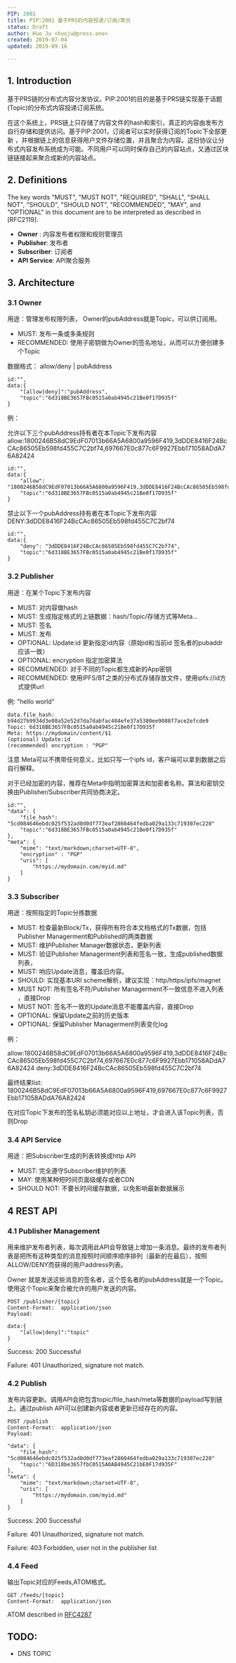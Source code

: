 ```yaml
---
PIP: 2001
title: PIP:2001 基于PRS的内容投递/订阅/聚合
status: Draft
author: Huo Ju <huoju@press.one>
created: 2019-07-04
updated: 2019-09-16

---
```


## 1. Introduction

基于PRS链的分布式内容分发协议。PIP:2001的目的是基于PRS链实现基于话题(Topic)的分布式内容投递订阅系统。

在这个系统上，PRS链上只存储了内容文件的hash和索引，真正的内容由发布方自行存储和提供访问。基于PIP:2001，订阅者可以实时获得订阅的Topic下全部更新 ，并根据链上的信息获得用户文件存储位置，并且聚合为内容。这份协议让分布式内容发布系统成为可能。不同用户可以同时保存自己的内容站点，又通过区块链链接起来聚合成新的内容站点。

## 2. Definitions

The key words "MUST", "MUST NOT", "REQUIRED", "SHALL", "SHALL NOT", "SHOULD", "SHOULD NOT", "RECOMMENDED", "MAY", and "OPTIONAL" in this document are to be interpreted as described in [RFC2119].

+ **Owner** : 内容发布者权限和规则管理员
+ **Publisher**: 发布者
+ **Subscriber**: 订阅者
+ **API Service**:  API聚合服务


## 3. Architecture
### 3.1 Owner

用途：管理发布权限列表， Owner的pubAddress就是Topic，可以供订阅用。

+ MUST: 发布一条或多条规则
+ RECOMMENDED: 使用子密钥做为Owner的签名地址，从而可以方便创建多个Topic

数据格式：
allow/deny | pubAddress

```
id:"",
data:{
    "[allow|deny]":"pubAddress",
    "topic":"6d318BE3657FBc0515a0ab4945c21Be0f17D935f"
}
```

例：

允许以下三个pubAddress持有者在本Topic下发布内容
allow:1800246B58dC9EdF07013b66A5A6800a9596F419,3dDDE8416F24BcCAc86505Eb598fd455C7C2bf74,697667E0c877c6F9927Ebb171058ADdA76A82424

```
id:"",
data:{
    "allow": "1800246B58dC9EdF07013b66A5A6800a9596F419,3dDDE8416F24BcCAc86505Eb598fd455C7C2bf74,697667E0c877c6F9927Ebb171058ADdA76A82424",
    "topic":"6d318BE3657FBc0515a0ab4945c21Be0f17D935f"
}
```

禁止以下一个pubAddress持有者在本Topic下发布内容
DENY:3dDDE8416F24BcCAc86505Eb598fd455C7C2bf74

```
id:"",
data:{
    "deny": "3dDDE8416F24BcCAc86505Eb598fd455C7C2bf74",
    "topic":"6d318BE3657FBc0515a0ab4945c21Be0f17D935f"
}
```

### 3.2 Publisher

用途：在某个Topic下发布内容

+ MUST: 对内容做hash
+ MUST: 生成指定格式的上链数据：hash/Topic/存储方式等Meta...
+ MUST: 签名
+ MUST: 发布
+ OPTIONAL: Update:id 更新指定id内容（原始id和当前id 签名者的pubaddr应该一致）
+ OPTIONAL: encryption 指定加密算法
+ RECOMMENDED: 对于不同的Topic都生成新的App密钥
+ RECOMMENDED: 使用IPFS/BT之类的分布式存储存放文件，使用ipfs://id方式提供url

例: "hello world"
```
data.file_hash: b94d27b9934d3e08a52e52d7da7dabfac484efe37a5380ee9088f7ace2efcde9
Topic: 6d318BE3657FBc0515a0ab4945c21Be0f17D935f
Meta: https://mydomain/content/$1
(optional) Update:id
(recommended) encryption : "PGP"
```

注意 Meta可以不携带任何意义，比如只写一个ipfs id，客户端可以拿到数据之后自行解释。

对于已经加密的内容，推荐在Meta中指明加密算法和加密者名称。算法和密钥交换由Publisher/Subscriber共同协商决定。

```
id:"",
"data": {
    "file_hash": "5cd084646ebdc025f532ad0d0df773eaf2860464fedba029a133c719307ec220"
    "topic":"6d318BE3657FBc0515a0ab4945c21Be0f17D935f"
},
"meta": {
    "mime": "text/markdown;charset=UTF-8",
    "encryption" : "PGP"
    "uris": [
        "https://mydomain.com/myid.md"
    ]
}
```

### 3.3 Subscriber

用途：按照指定的Topic分拣数据

+ MUST: 检查最新Block/Tx，获得所有符合本文档格式的Tx数据，包括Publisher Managerment和Published的两类数据
+ MUST: 维护Publisher Manager数据状态，更新列表
+ MUST: 验证Publisher Managerment列表和签名一致，生成published数据列表，
+ MUST: 响应Update消息，覆盖旧内容。
+ SHOULD: 实现基本URI scheme解析，建议实现：http/https/ipfs/magnet
+ MUST NOT: 所有签名不符/Publisher Managerment不一致信息不进入列表 ，直接Drop
+ MUST NOT: 签名不一致的Update消息不能覆盖内容，直接Drop
+ OPTIONAL: 保留Update之前的历史版本
+ OPTIONAL: 保留Publisher Managerment列表变化log

例：

allow:1800246B58dC9EdF07013b66A5A6800a9596F419,3dDDE8416F24BcCAc86505Eb598fd455C7C2bf74,697667E0c877c6F9927Ebb171058ADdA76A82424
deny:3dDDE8416F24BcCAc86505Eb598fd455C7C2bf74

最终结果list:
1800246B58dC9EdF07013b66A5A6800a9596F419,697667E0c877c6F9927Ebb171058ADdA76A82424

在对应Topic下发布的签名私钥必须能对应以上地址，才会进入该Topic列表，否则Drop


### 3.4 API Service

用途：把Subscriber生成的列表转换成http API

+ MUST: 完全遵守Subscriber维护的列表 
+ MAY: 使用某种短时间页面级缓存或者CDN
+ SHOULD NOT: 不要长时间缓存数据，以免影响最新数据展示


## 4 REST API

### 4.1 Publisher Management

用来维护发布者列表，每次调用此API会导致链上增加一条消息。最终的发布者列表是把所有这种类型的消息按照时间顺序顺序排列（最新的在最后），按照ALLOW/DENY而获得的用户address列表。

Owner 就是发送这些消息的签名者，这个签名者的pubAddress就是一个Topic。使用这个Topic来聚合被允许的用户发送的内容。

```
POST /publisher/{topic}
Content-Format:  application/json
Payload: 

data:{
    "[allow|deny]":"topic"
}
```

Success: 200 Successful

Failure: 401 Unauthorized, signature not match.

### 4.2 Publish

发布内容更新。调用API会把包含topic/file_hash/meta等数据的payload写到链上。通过publish API可以创建新内容或者更新已经存在的内容。 

```
POST /publish
Content-Format:  application/json
Payload: 

"data": {
    "file_hash": "5cd084646ebdc025f532ad0d0df773eaf2860464fedba029a133c719307ec220"
    "topic":"6D318be3657fbC0515A0AB4945C21bE0F17d935F"
},
"meta": {
    "mime": "text/markdown;charset=UTF-8",
    "uris": [
        "https://mydomain.com/myid.md"
    ]
}
```

Success: 200 Successful

Failure: 401 Unauthorized, signature not match.

Failure: 403 Forbidden, user not in the publisher list

### 4.4 Feed

输出Topic对应的Feeds,ATOM格式。

```
GET /feeds/[topic]
Content-Format:  application/json
```

ATOM described in [RFC4287](https://github.com/ethereum/EIPs/blob/master/EIPS/eip-1056.md)

## TODO:

* DNS TOPIC
